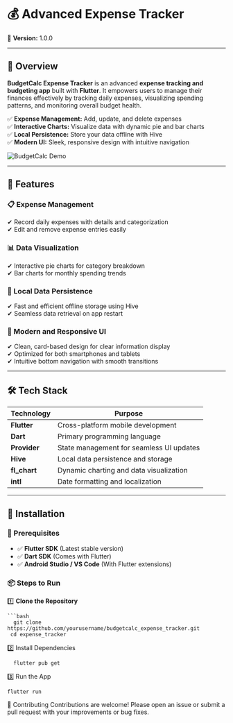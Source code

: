 # 💰  Advanced Expense Tracker

📌 **Version:** 1.0.0  


---

## 📖 Overview

**BudgetCalc Expense Tracker** is an advanced **expense tracking and budgeting app** built with **Flutter**. It empowers users to manage their finances effectively by tracking daily expenses, visualizing spending patterns, and monitoring overall budget health.

✅ **Expense Management:** Add, update, and delete expenses  
✅ **Interactive Charts:** Visualize data with dynamic pie and bar charts  
✅ **Local Persistence:** Store your data offline with Hive  
✅ **Modern UI:** Sleek, responsive design with intuitive navigation

![BudgetCalc Demo](https://media.giphy.com/media/3o7aD2saalBwwftBIY/giphy.gif)

---

## 🚀 Features

### 📋 Expense Management
✔ Record daily expenses with details and categorization  
✔ Edit and remove expense entries easily  

### 📊 Data Visualization
✔ Interactive pie charts for category breakdown  
✔ Bar charts for monthly spending trends  

### 💾 Local Data Persistence
✔ Fast and efficient offline storage using Hive  
✔ Seamless data retrieval on app restart  

### 🎨 Modern and Responsive UI
✔ Clean, card-based design for clear information display  
✔ Optimized for both smartphones and tablets  
✔ Intuitive bottom navigation with smooth transitions  

---

## 🛠️ Tech Stack

| Technology   | Purpose                                      |
|--------------|----------------------------------------------|
| **Flutter**  | Cross-platform mobile development            |
| **Dart**     | Primary programming language                 |
| **Provider** | State management for seamless UI updates     |
| **Hive**     | Local data persistence and storage           |
| **fl_chart** | Dynamic charting and data visualization      |
| **intl**     | Date formatting and localization             |

---

## 🚀 Installation

### 📌 Prerequisites
- ✅ **Flutter SDK** (Latest stable version)
- ✅ **Dart SDK** (Comes with Flutter)
- ✅ **Android Studio / VS Code** (With Flutter extensions)

### 📦 Steps to Run

1️⃣ **Clone the Repository**  
  
    ```bash
      git clone https://github.com/yourusername/budgetcalc_expense_tracker.git
     cd expense_tracker

2️⃣ Install Dependencies

      flutter pub get
3️⃣ Run the App

    flutter run


🤝 Contributing
Contributions are welcome! Please open an issue or submit a pull request with your improvements or bug fixes.

